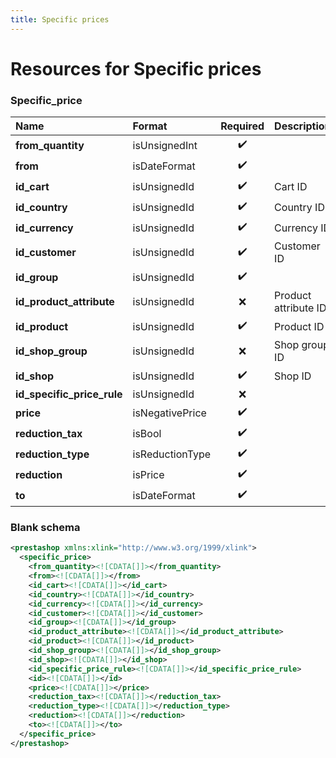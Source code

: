 ```yaml
---
title: Specific prices
---
```


# Resources for Specific prices

### Specific_price

|            Name            |     Format      | Required |     Description      |
| :------------------------- | :-------------- | :------: | :------------------- |
| **from_quantity**          | isUnsignedInt   | ✔️       |                      |
| **from**                   | isDateFormat    | ✔️       |                      |
| **id_cart**                | isUnsignedId    | ✔️       | Cart ID              |
| **id_country**             | isUnsignedId    | ✔️       | Country ID           |
| **id_currency**            | isUnsignedId    | ✔️       | Currency ID          |
| **id_customer**            | isUnsignedId    | ✔️       | Customer ID          |
| **id_group**               | isUnsignedId    | ✔️       |                      |
| **id_product_attribute**   | isUnsignedId    | ❌        | Product attribute ID |
| **id_product**             | isUnsignedId    | ✔️       | Product ID           |
| **id_shop_group**          | isUnsignedId    | ❌        | Shop group ID        |
| **id_shop**                | isUnsignedId    | ✔️       | Shop ID              |
| **id_specific_price_rule** | isUnsignedId    | ❌        |                      |
| **price**                  | isNegativePrice | ✔️       |                      |
| **reduction_tax**          | isBool          | ✔️       |                      |
| **reduction_type**         | isReductionType | ✔️       |                      |
| **reduction**              | isPrice         | ✔️       |                      |
| **to**                     | isDateFormat    | ✔️       |                      |


### Blank schema

```xml
<prestashop xmlns:xlink="http://www.w3.org/1999/xlink">
  <specific_price>
    <from_quantity><![CDATA[]]></from_quantity>
    <from><![CDATA[]]></from>
    <id_cart><![CDATA[]]></id_cart>
    <id_country><![CDATA[]]></id_country>
    <id_currency><![CDATA[]]></id_currency>
    <id_customer><![CDATA[]]></id_customer>
    <id_group><![CDATA[]]></id_group>
    <id_product_attribute><![CDATA[]]></id_product_attribute>
    <id_product><![CDATA[]]></id_product>
    <id_shop_group><![CDATA[]]></id_shop_group>
    <id_shop><![CDATA[]]></id_shop>
    <id_specific_price_rule><![CDATA[]]></id_specific_price_rule>
    <id><![CDATA[]]></id>
    <price><![CDATA[]]></price>
    <reduction_tax><![CDATA[]]></reduction_tax>
    <reduction_type><![CDATA[]]></reduction_type>
    <reduction><![CDATA[]]></reduction>
    <to><![CDATA[]]></to>
  </specific_price>
</prestashop>
```

